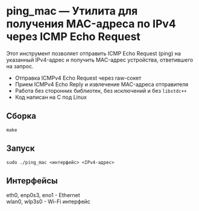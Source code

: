 # ping_mac — Утилита для получения MAC-адреса по IPv4 через ICMP Echo Request

Этот инструмент позволяет отправить ICMP Echo Request (ping) на указанный IPv4-адрес и получить MAC-адрес устройства, ответившего на запрос.

- Отправка ICMPv4 Echo Request через raw-сокет
- Прием ICMPv4 Echo Reply и извлечение MAC-адреса отправителя
- Работа без сторонних библиотек, без исключений и без `libstdc++`
- Код написан на C под Linux

## Сборка

```
make
```
## Запуск
```
sudo ./ping_mac <интерфейс> <IPv4-адрес>
```
## Интерфейсы
eth0, enp0s3, eno1 - Ethernet\
wlan0, wlp3s0 - Wi-Fi интерфейс
